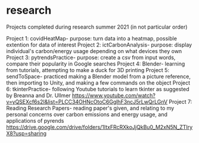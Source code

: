 # research
Projects completed during research summer 2021 (in not particular order)

Project 1: covidHeatMap- purpose: turn data into a heatmap, possible extention for data of interest
Project 2: ictCarbonAnalysis- purpose: display individual's carbon/energy usage depending on what devices they own
Project 3: pytrendsPractice- purpose: create a csv from input words, compare their popularity in Google searches
Project 4: Blender- learning from tutorials, attempting to make a duck for 3D printing
Project 5: sendToSpace- practiced making a Blender model from a picture reference, then importing to Unity, and making a few commands on the object
Project 6: tkinterPractice- following Youtube tutorials to learn tkinter as suggested by Breanna and Dr. Ullmer https://www.youtube.com/watch?v=yQSEXcf6s2I&list=PLCC34OHNcOtoC6GglhF3ncJ5rLwQrLGnV
Project 7: Reading Research Papers- reading paper's given, and relating to my personal concerns over carbon emissions and energy usage, and applications of pyrends https://drive.google.com/drive/folders/1ItxFRcRXkoJjQkBu0_M2xN5N_ZTIryX8?usp=sharing
